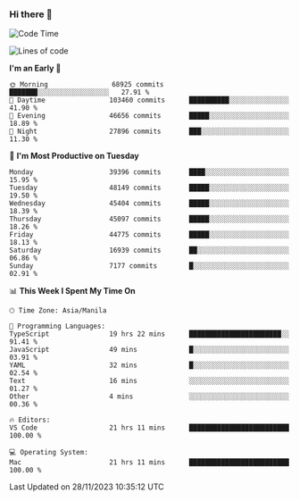 ### Hi there 👋

<!--START_SECTION:waka-->
![Code Time](http://img.shields.io/badge/Code%20Time-4%2C586%20hrs%2027%20mins-blue)

![Lines of code](https://img.shields.io/badge/From%20Hello%20World%20I%27ve%20Written-106.2%20million%20lines%20of%20code-blue)

**I'm an Early 🐤** 

```text
🌞 Morning                68925 commits       ███████░░░░░░░░░░░░░░░░░░   27.91 % 
🌆 Daytime                103460 commits      ██████████░░░░░░░░░░░░░░░   41.90 % 
🌃 Evening                46656 commits       █████░░░░░░░░░░░░░░░░░░░░   18.89 % 
🌙 Night                  27896 commits       ███░░░░░░░░░░░░░░░░░░░░░░   11.30 % 
```
📅 **I'm Most Productive on Tuesday** 

```text
Monday                   39396 commits       ████░░░░░░░░░░░░░░░░░░░░░   15.95 % 
Tuesday                  48149 commits       █████░░░░░░░░░░░░░░░░░░░░   19.50 % 
Wednesday                45404 commits       █████░░░░░░░░░░░░░░░░░░░░   18.39 % 
Thursday                 45097 commits       █████░░░░░░░░░░░░░░░░░░░░   18.26 % 
Friday                   44775 commits       █████░░░░░░░░░░░░░░░░░░░░   18.13 % 
Saturday                 16939 commits       ██░░░░░░░░░░░░░░░░░░░░░░░   06.86 % 
Sunday                   7177 commits        █░░░░░░░░░░░░░░░░░░░░░░░░   02.91 % 
```


📊 **This Week I Spent My Time On** 

```text
🕑︎ Time Zone: Asia/Manila

💬 Programming Languages: 
TypeScript               19 hrs 22 mins      ███████████████████████░░   91.41 % 
JavaScript               49 mins             █░░░░░░░░░░░░░░░░░░░░░░░░   03.91 % 
YAML                     32 mins             █░░░░░░░░░░░░░░░░░░░░░░░░   02.54 % 
Text                     16 mins             ░░░░░░░░░░░░░░░░░░░░░░░░░   01.27 % 
Other                    4 mins              ░░░░░░░░░░░░░░░░░░░░░░░░░   00.36 % 

🔥 Editors: 
VS Code                  21 hrs 11 mins      █████████████████████████   100.00 % 

💻 Operating System: 
Mac                      21 hrs 11 mins      █████████████████████████   100.00 % 
```


 Last Updated on 28/11/2023 10:35:12 UTC
<!--END_SECTION:waka-->


<!--
**rad182/rad182** is a ✨ _special_ ✨ repository because its `README.md` (this file) appears on your GitHub profile.

Here are some ideas to get you started:

- 🔭 I’m currently working on ...
- 🌱 I’m currently learning ...
- 👯 I’m looking to collaborate on ...
- 🤔 I’m looking for help with ...
- 💬 Ask me about ...
- 📫 How to reach me: ...
- 😄 Pronouns: ...
- ⚡ Fun fact: ...
-->

